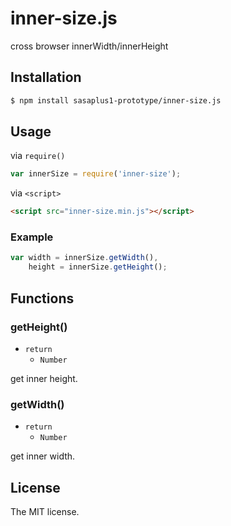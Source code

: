 # inner-size.js

cross browser innerWidth/innerHeight

## Installation

```sh
$ npm install sasaplus1-prototype/inner-size.js
```

## Usage

via `require()`

```js
var innerSize = require('inner-size');
```

via `<script>`

```html
<script src="inner-size.min.js"></script>
```

### Example

```js
var width = innerSize.getWidth(),
    height = innerSize.getHeight();
```

## Functions

### getHeight()

- `return`
  - `Number`

get inner height.

### getWidth()

- `return`
  - `Number`

get inner width.

## License

The MIT license.

